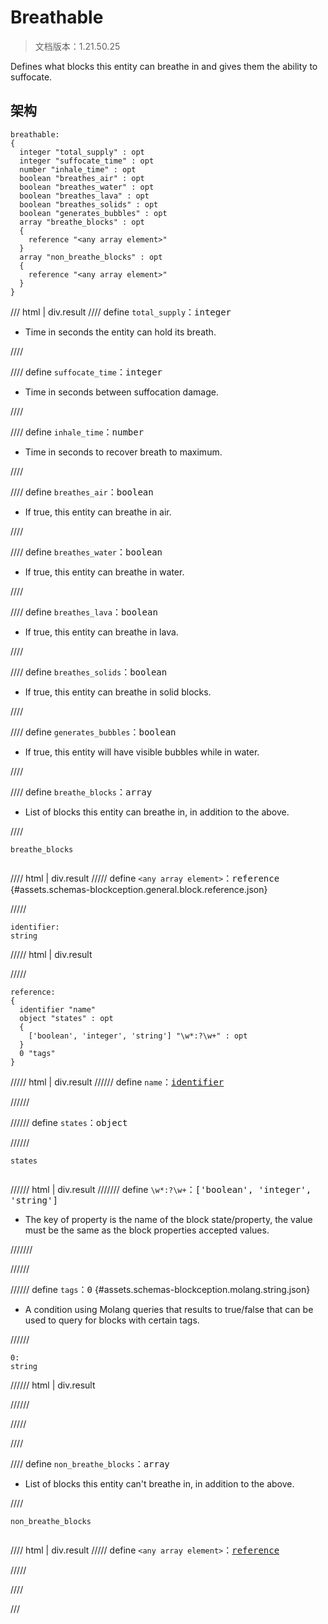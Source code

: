 # Breathable

> 文档版本：1.21.50.25

Defines what blocks this entity can breathe in and gives them the ability to suffocate.

## 架构

```mcschema
breathable:
{
  integer "total_supply" : opt
  integer "suffocate_time" : opt
  number "inhale_time" : opt
  boolean "breathes_air" : opt
  boolean "breathes_water" : opt
  boolean "breathes_lava" : opt
  boolean "breathes_solids" : opt
  boolean "generates_bubbles" : opt
  array "breathe_blocks" : opt
  {
    reference "<any array element>"
  }
  array "non_breathe_blocks" : opt
  {
    reference "<any array element>"
  }
}

```

/// html | div.result
//// define
`total_supply`：<samp>integer</samp>

- Time in seconds the entity can hold its breath.


////


//// define
`suffocate_time`：<samp>integer</samp>

- Time in seconds between suffocation damage.


////


//// define
`inhale_time`：<samp>number</samp>

- Time in seconds to recover breath to maximum.


////


//// define
`breathes_air`：<samp>boolean</samp>

- If true, this entity can breathe in air.


////


//// define
`breathes_water`：<samp>boolean</samp>

- If true, this entity can breathe in water.


////


//// define
`breathes_lava`：<samp>boolean</samp>

- If true, this entity can breathe in lava.


////


//// define
`breathes_solids`：<samp>boolean</samp>

- If true, this entity can breathe in solid blocks.


////


//// define
`generates_bubbles`：<samp>boolean</samp>

- If true, this entity will have visible bubbles while in water.


////


//// define
`breathe_blocks`：<samp>array</samp>

- List of blocks this entity can breathe in, in addition to the above.


////

<div class="language-text highlight"><span class="filename"><code>breathe_blocks</code></span><pre id="__code_1"><span></span></pre></div>

//// html | div.result
///// define
`<any array element>`：<samp>reference</samp> {#assets.schemas-blockception.general.block.reference.json}


/////

```mcschema
identifier:
string

```

///// html | div.result

/////



```mcschema
reference:
{
  identifier "name"
  object "states" : opt
  {
    ['boolean', 'integer', 'string'] "\w*:?\w+" : opt
  }
  0 "tags"
}

```

///// html | div.result
////// define
`name`：<samp>[identifier](#assets.schemas-blockception.general.block.identifier.json)</samp>


//////


////// define
`states`：<samp>object</samp>


//////

<div class="language-text highlight"><span class="filename"><code>states</code></span><pre id="__code_1"><span></span></pre></div>

////// html | div.result
/////// define
`\w*:?\w+`：<samp>['boolean', 'integer', 'string']</samp>

- The key of property is the name of the block state/property, the value must be the same as the block properties accepted values.


///////


//////


////// define
`tags`：<samp>0</samp> {#assets.schemas-blockception.molang.string.json}

- A condition using Molang queries that results to true/false that can be used to query for blocks with certain tags.


//////

```mcschema
0:
string

```

////// html | div.result

//////



/////




////


//// define
`non_breathe_blocks`：<samp>array</samp>

- List of blocks this entity can't breathe in, in addition to the above.


////

<div class="language-text highlight"><span class="filename"><code>non_breathe_blocks</code></span><pre id="__code_1"><span></span></pre></div>

//// html | div.result
///// define
`<any array element>`：<samp>[reference](#assets.schemas-blockception.general.block.reference.json)</samp>


/////


////


///


